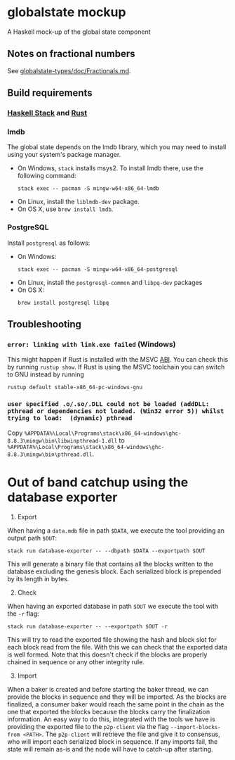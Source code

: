 # globalstate mockup

A Haskell mock-up of the global state component

## Notes on fractional numbers
See [globalstate-types/doc/Fractionals.md](globalstate-types/doc/Fractionals.md).

## Build requirements

### [Haskell Stack](https://docs.haskellstack.org/en/stable/README/) and [Rust](https://www.rust-lang.org/tools/install)

### lmdb
The global state depends on the lmdb library, which you may need to install using your system's package manager.
- On Windows, `stack` installs msys2.
  To install lmdb there, use the following command:
  ```
  stack exec -- pacman -S mingw-w64-x86_64-lmdb
  ```
- On Linux, install the `liblmdb-dev` package.
- On OS X, use `brew install lmdb`.

### PostgreSQL
Install `postgresql` as follows:
- On Windows:
  ```
  stack exec -- pacman -S mingw-w64-x86_64-postgresql
  ```
- On Linux, install the `postgresql-common` and `libpq-dev` packages
- On OS X:
  ```
  brew install postgresql libpq
  ```

## Troubleshooting

### `error: linking with link.exe failed` (Windows)
This might happen if Rust is installed with the MSVC [ABI](https://en.wikipedia.org/wiki/Application_binary_interface).
You can check this by running `rustup show`.
If Rust is using the MSVC toolchain you can switch to GNU instead by running
```
rustup default stable-x86_64-pc-windows-gnu
```

### `user specified .o/.so/.DLL could not be loaded (addDLL: pthread or dependencies not loaded. (Win32 error 5)) whilst trying to load:  (dynamic) pthread`
Copy `%APPDATA%\Local\Programs\stack\x86_64-windows\ghc-8.8.3\mingw\bin\libwinpthread-1.dll` to `%APPDATA%\Local\Programs\stack\x86_64-windows\ghc-8.8.3\mingw\bin\pthread.dll`.


# Out of band catchup using the database exporter

1. Export

When having a `data.mdb` file in path `$DATA`, we execute the tool providing an output path `$OUT`:
```
stack run database-exporter -- --dbpath $DATA --exportpath $OUT
```

This will generate a binary file that contains all the blocks written to the database excluding the genesis block. Each serialized block is prepended by its length in bytes.

2. Check

When having an exported database in path `$OUT` we execute the tool with the `-r` flag:
```
stack run database-exporter -- --exportpath $OUT -r
```

This will try to read the exported file showing the hash and block slot for each block read from the file. With this we can check that the exported data is well formed. Note that this doesn't check if the blocks are properly chained in sequence or any other integrity rule.

3. Import

When a baker is created and before starting the baker thread, we can provide the blocks in sequence and they will be imported. As the blocks are finalized, a consumer baker would reach the same point in the chain as the one that exported the blocks because the blocks carry the finalization information. An easy way to do this, integrated with the tools we have is providing the exported file to the `p2p-client` via the flag `--import-blocks-from <PATH>`. The `p2p-client` will retrieve the file and give it to consensus, who will import each serialized block in sequence. If any imports fail, the state will remain as-is and the node will have to catch-up after starting.
